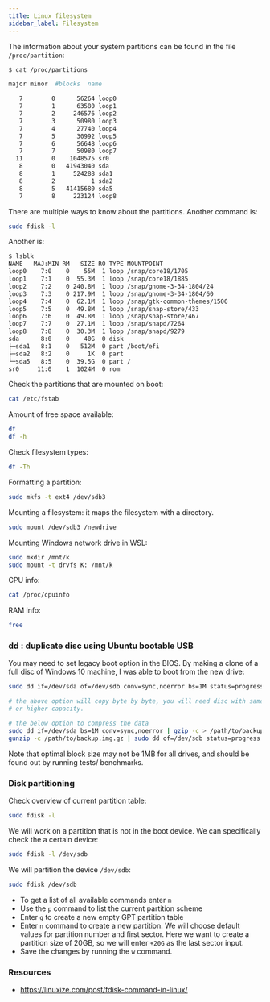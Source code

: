 ```yaml
---
title: Linux filesystem
sidebar_label: Filesystem
---
```

The information about your system partitions can be found in the file
`/proc/partition`:
```bash
$ cat /proc/partitions

major minor  #blocks  name

   7        0      56264 loop0
   7        1      63580 loop1
   7        2     246576 loop2
   7        3      50980 loop3
   7        4      27740 loop4
   7        5      30992 loop5
   7        6      56648 loop6
   7        7      50980 loop7
  11        0    1048575 sr0
   8        0   41943040 sda
   8        1     524288 sda1
   8        2          1 sda2
   8        5   41415680 sda5
   7        8     223124 loop8
```

There are multiple ways to know about the partitions. Another command is:
```bash
sudo fdisk -l
```

Another is:
```bash
$ lsblk
NAME   MAJ:MIN RM   SIZE RO TYPE MOUNTPOINT
loop0    7:0    0    55M  1 loop /snap/core18/1705
loop1    7:1    0  55.3M  1 loop /snap/core18/1885
loop2    7:2    0 240.8M  1 loop /snap/gnome-3-34-1804/24
loop3    7:3    0 217.9M  1 loop /snap/gnome-3-34-1804/60
loop4    7:4    0  62.1M  1 loop /snap/gtk-common-themes/1506
loop5    7:5    0  49.8M  1 loop /snap/snap-store/433
loop6    7:6    0  49.8M  1 loop /snap/snap-store/467
loop7    7:7    0  27.1M  1 loop /snap/snapd/7264
loop8    7:8    0  30.3M  1 loop /snap/snapd/9279
sda      8:0    0    40G  0 disk
├─sda1   8:1    0   512M  0 part /boot/efi
├─sda2   8:2    0     1K  0 part
└─sda5   8:5    0  39.5G  0 part /
sr0     11:0    1  1024M  0 rom
```

Check the partitions that are mounted on boot:
```bash
cat /etc/fstab
```

Amount of free space available:
```bash
df
df -h
```

Check filesystem types:
```bash
df -Th
```

Formatting a partition:
```bash
sudo mkfs -t ext4 /dev/sdb3
```

Mounting a filesystem: it maps the filesystem with a directory.
```bash
sudo mount /dev/sdb3 /newdrive
```

Mounting Windows network drive in WSL:
```bash
sudo mkdir /mnt/k
sudo mount -t drvfs K: /mnt/k
```

CPU info:
```bash
cat /proc/cpuinfo
```

RAM info:
```bash
free
```

### dd : duplicate disc using Ubuntu bootable USB
You may need to set legacy boot option in the BIOS. By making a clone of a full
disc of Windows 10 machine, I was able to boot from the new drive:
```bash
sudo dd if=/dev/sda of=/dev/sdb conv=sync,noerror bs=1M status=progress

# the above option will copy byte by byte, you will need disc with same
# or higher capacity.

# the below option to compress the data
sudo dd if=/dev/sda bs=1M conv=sync,noerror | gzip -c > /path/to/backup.img.gz
gunzip -c /path/to/backup.img.gz | sudo dd of=/dev/sdb status=progress bs=1M
```

Note that optimal block size may not be 1MB for all drives, and should be found
out by running tests/ benchmarks.

### Disk partitioning

Check overview of current partition table:
```bash
sudo fdisk -l
```

We will work on a partition that is not in the boot device. We can specifically
check the a certain device:
```bash
sudo fdisk -l /dev/sdb
```

We will partition the device `/dev/sdb`:
```bash
sudo fdisk /dev/sdb
```

- To get a list of all available commands enter `m`
- Use the `p` command to list the current partition scheme
- Enter `g` to create a new empty GPT partition table
- Enter `n` command to create a new partition. We will choose default values for
partition number and first sector. Here we want to create a partition size of
20GB, so we will enter `+20G` as the last sector input.
- Save the changes by running the `w` command.

### Resources
- https://linuxize.com/post/fdisk-command-in-linux/
